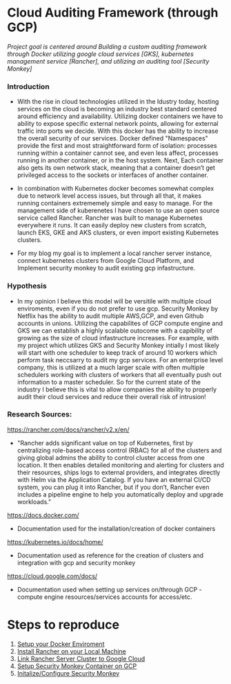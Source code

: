 # Cloud Auditing Framework (through GCP)

*Project goal is centered around Building a custom auditing framework through Docker utilizing google cloud services [GKS], kubernetes management service [Rancher], and utilizing an auditing tool [Security Monkey]*

### Introduction
- With the rise in cloud technologies utilized in the Idustry today, hosting services on the cloud is becoming an industry best standard centered around efficiency and availability. 
Utilizing docker containers we have to ability to expose specific external network points, allowing for external traffic into ports we decide. With this docker has the ability 
to increase the overall security of our services. Docker defined "Namespaces" provide the first and most straightforward form of isolation: processes running within a 
container cannot see, and even less affect, processes running in another container, or in the host system. Next, Each container also gets its own network stack, meaning 
that a container doesn’t get privileged access to the sockets or interfaces of another container.

- In combination with Kubernetes docker becomes somewhat complex due to network level access issues, but through all that, it makes running containers extrememely 
simple and easy to manage. For the management side of kuberenetes I have chosen to use an open source service called Rancher. Rancher was built to manage Kubernetes everywhere it runs. It can easily deploy new clusters from scratch, launch EKS, GKE and AKS clusters, or even import existing Kubernetes clusters. 

- For my blog my goal is to implement a local rancher server instance, connect kubernetes clusters from Google Cloud Platform, and Implement security monkey to audit existing gcp infastructure.


### Hypothesis
- In my opinion I believe this model will be versitile with multiple cloud enviroments, even if you do not prefer to use gcp. Security Monkey by Netflix has the ability to audit multiple AWS,GCP, and even Github accounts in unions. Utilizing the capabilites of GCP compute engine and GKS we can establish a highly scalable outocome with a capibility of growing as the size of cloud infastructure increases. For example, with my project which utilizes GKS and Security Monkey intially I most likely will start with one scheduler to keep track of around 10 workers which perform task neccsarry to audit my gcp services. For an enterprise level company, this is utilized at a much larger scale with often multiple schedulers working with clusters of workers that all eventually push out information to a master scheduler. So for the current state of the industry I believe this is vital to allow companies the ability to properly audit their cloud services and reduce their overall risk of intrusion!

### Research Sources:
https://rancher.com/docs/rancher/v2.x/en/
- "Rancher adds significant value on top of Kubernetes, first by centralizing role-based access control (RBAC) for all of the clusters and giving global admins the ability to control cluster access from one location. It then enables detailed monitoring and alerting for clusters and their resources, ships logs to external providers, and integrates directly with Helm via the Application Catalog. If you have an external CI/CD system, you can plug it into Rancher, but if you don’t, Rancher even includes a pipeline engine to help you automatically deploy and upgrade workloads."

https://docs.docker.com/
- Documentation used for the installation/creation of docker containers

https://kubernetes.io/docs/home/
- Documentation used as reference for the creation of clusters and integration with gcp and security monkey

https://cloud.google.com/docs/
- Documentation used when setting up services on/through GCP - compute engine resources/services accounts for access/etc.

# Steps to reproduce

 1. [Setup your Docker Enviroment](docs/docker_install.md)
 2. [Install Rancher on your Local Machine](docs/rancher_setup.md)
 3. [Link Rancher Server Cluster to Google Cloud](docks/gks_setup.md)
 4. [Setup Security Monkey Container on GCP](docs/secmonk_gcp.md)
 5. [Initalize/Configure Security Monkey](docs/secmonk_init/md)




